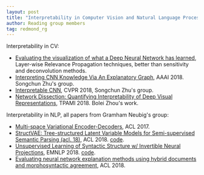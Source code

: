 ```yaml
---
layout: post
title: "Interpretability in Computer Vision and Natural Language Processing"
author: Reading group members
tag: redmond_rg
---
```


Interpretability in CV:
- [Evaluating the visualization of what a Deep Neural Network has learned](https://arxiv.org/pdf/1509.06321.pdf), Layer-wise Relevance Propagation techniques, better than sensitivity and deconvolution methods. 
- [Interpreting CNN Knowledge Via An Explanatory Graph](https://arxiv.org/pdf/1708.01785.pdf), AAAI 2018. Songchun Zhu's group. 
- [Interpretable CNN](http://openaccess.thecvf.com/content_cvpr_2018/papers/Zhang_Interpretable_Convolutional_Neural_CVPR_2018_paper.pdf), CVPR 2018, Songchun Zhu's group. 
- [Network Dissection: Quantifying Interpretability of Deep Visual Representations](https://arxiv.org/abs/1704.05796), TPAMI 2018. Bolei Zhou's work. 

Interpretability in NLP, all papers from Gramham Neubig's group: 
- [Multi-space Variational Encoder-Decoders](http://www.phontron.com/paper/zhou17acl.pdf), ACL 2017. 
- [StructVAE: Tree-structured Latent Variable Models for Semi-supervised Semantic Parsing (acl. 18)](http://aclweb.org/anthology/P18-1070), ACL 2018. [code](https://github.com/pcyin/structvae). 
- [Unsupervised Learning of Syntactic Structure w/ Invertible Neural Projections](http://aclweb.org/anthology/D18-1160), EMNLP 2018. [code](https://github.com/jxhe/struct-learning-with-flow).
- [Evaluating neural network explanation methods using hybrid documents and morphosyntactic agreement](http://aclweb.org/anthology/P18-1032), ACL 2018. 
